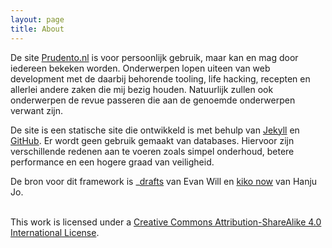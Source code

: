 ```yaml
---
layout: page
title: About
---
```

De site [Prudento.nl] is voor persoonlijk gebruik, maar kan en mag door iedereen bekeken worden. Onderwerpen lopen uiteen van web development met de daarbij behorende tooling, life hacking, recepten en allerlei andere zaken die mij bezig houden. Natuurlijk zullen ook onderwerpen de revue passeren die aan de genoemde onderwerpen verwant zijn.

De site is een statische site die ontwikkeld is met behulp van [Jekyll] en [GitHub]. Er wordt geen gebruik gemaakt van databases. Hiervoor zijn verschillende redenen aan te voeren zoals simpel onderhoud, betere performance en een hogere graad van veiligheid.

De bron voor dit framework is \_[drafts] van Evan Will en [kiko now] van Hanju Jo.


<br>
This work is licensed under a <a rel="license" href="http://creativecommons.org/licenses/by-sa/4.0/">Creative Commons Attribution-ShareAlike 4.0 International License</a>.

[Jekyll]: https://jekyllrb.com/
[GitHub]: https://github.com/
[Prudento.nl]: http://www.prudento.nl/
[drafts]: https://github.com/evanwill/_drafts/
[kiko now]: https://aweekj.github.io/kiko-now/
